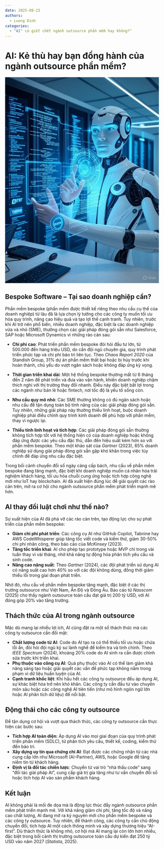```yaml
---
date: 2025-08-23
authors:
  - Luong Dinh
categories:
  - "AI" có giết chết ngành outsource phần mềm hay không?"
---
```


# AI: Kẻ thù hay bạn đồng hành của ngành outsource phần mềm?

![alt text](../img/Ai_giet_outsource.png)


## Bespoke Software – Tại sao doanh nghiệp cần?

Phần mềm bespoke (phần mềm được thiết kế riêng theo nhu cầu cụ thể của doanh nghiệp) từ lâu đã là lựa chọn lý tưởng cho các công ty muốn tối ưu hóa quy trình, nâng cao hiệu quả và tạo lợi thế cạnh tranh. Tuy nhiên, trước khi AI trở nên phổ biến, nhiều doanh nghiệp, đặc biệt là các doanh nghiệp vừa và nhỏ (SME), thường chọn các giải pháp đóng gói sẵn như Salesforce, SAP hoặc Microsoft Dynamics vì những rào cản sau:

- **Chi phí cao**: Phát triển phần mềm bespoke đòi hỏi đầu tư lớn, từ 500.000 đến hàng triệu USD, do cần đội ngũ chuyên gia, quy trình phát triển phức tạp và chi phí bảo trì liên tục. Theo *Chaos Report 2020* của Standish Group, 31% dự án phần mềm thất bại hoặc bị hủy trước khi hoàn thành, chủ yếu do vượt ngân sách hoặc không đáp ứng kỳ vọng.

- **Thời gian triển khai dài**: Một hệ thống bespoke thường mất từ 6 tháng đến 2 năm để phát triển và đưa vào vận hành, khiến doanh nghiệp chậm thích nghi với thị trường thay đổi nhanh. Điều này đặc biệt bất lợi trong các ngành như bán lẻ hoặc fintech, nơi tốc độ là yếu tố sống còn.

- **Nhu cầu quy mô nhỏ**: Các SME thường không có đủ ngân sách hoặc nhu cầu để tận dụng toàn bộ tính năng của các giải pháp đóng gói sẵn. Tuy nhiên, những giải pháp này thường thiếu linh hoạt, buộc doanh nghiệp phải điều chỉnh quy trình kinh doanh để phù hợp với phần mềm, thay vì ngược lại.

- **Thiếu tính linh hoạt và tích hợp**: Các giải pháp đóng gói sẵn thường không tích hợp tốt với hệ thống hiện có của doanh nghiệp hoặc không đáp ứng được các yêu cầu đặc thù, dẫn đến hiệu suất kém hơn so với phần mềm bespoke. Theo một khảo sát của *Gartner* (2023), 65% doanh nghiệp sử dụng giải pháp đóng gói sẵn gặp khó khăn trong việc tùy chỉnh để đáp ứng nhu cầu đặc biệt.

Trong bối cảnh chuyển đổi số ngày càng cấp bách, nhu cầu về phần mềm bespoke đang tăng mạnh, đặc biệt khi doanh nghiệp muốn cá nhân hóa trải nghiệm khách hàng, tối ưu hóa chuỗi cung ứng hoặc tích hợp công nghệ mới như IoT hay blockchain. AI đã xuất hiện đúng lúc để giải quyết các rào cản trên, mở ra cơ hội cho ngành outsource phần mềm phát triển mạnh mẽ hơn.

## AI thay đổi luật chơi như thế nào?

Sự xuất hiện của AI đã phá vỡ các rào cản trên, tạo động lực cho sự phát triển của phần mềm bespoke:

- **Giảm chi phí phát triển**: Các công cụ AI như GitHub Copilot, Tabnine hay AWS CodeWhisperer giúp tăng tốc viết code và kiểm thử, giảm 30-50% chi phí nhân công, theo báo cáo của *McKinsey* (2023).
- **Tăng tốc triển khai**: AI cho phép tạo prototype hoặc MVP chỉ trong vài tuần thay vì vài tháng, nhờ khả năng tự động hóa phân tích yêu cầu và sinh code.
- **Nâng cao năng suất**: Theo *Gartner* (2024), các đội phát triển sử dụng AI có năng suất cao hơn 40% so với các đội không dùng, đồng thời giảm thiểu lỗi trong giai đoạn phát triển.

Nhờ đó, nhu cầu về phần mềm bespoke tăng mạnh, đặc biệt ở các thị trường outsource như Việt Nam, Ấn Độ và Đông Âu. Báo cáo từ *Nasscom* (2025) cho thấy ngành outsource toàn cầu đạt giá trị 200 tỷ USD, với AI đóng góp 20% vào tăng trưởng.

## Thách thức của AI trong ngành outsource

Mặc dù mang lại nhiều lợi ích, AI cũng đặt ra một số thách thức mà các công ty outsource cần đối mặt:

- **Chất lượng code từ AI**: Code do AI tạo ra có thể thiếu tối ưu hoặc chứa lỗi ẩn, đòi hỏi đội ngũ kỹ sư lành nghề để kiểm tra và tinh chỉnh. Theo *IEEE Spectrum* (2024), khoảng 20% code do AI sinh ra cần được chỉnh sửa trước khi triển khai.
- **Phụ thuộc vào công cụ AI**: Quá phụ thuộc vào AI có thể làm giảm khả năng sáng tạo hoặc giải quyết các vấn đề phức tạp không nằm trong phạm vi dữ liệu huấn luyện của AI.
- **Cạnh tranh khốc liệt**: Khi hầu hết các công ty outsource đều áp dụng AI, sự khác biệt hóa trở nên khó khăn. Các công ty cần đầu tư vào chuyên môn sâu hoặc các công nghệ AI tiên tiến (như mô hình ngôn ngữ lớn hoặc AI phân tích dữ liệu) để nổi bật.

## Động thái cho các công ty outsource

Để tận dụng cơ hội và vượt qua thách thức, các công ty outsource cần thực hiện các bước sau:

- **Tích hợp AI toàn diện**: Áp dụng AI vào mọi giai đoạn của quy trình phát triển phần mềm (SDLC), từ phân tích yêu cầu, thiết kế, coding, kiểm thử đến bảo trì.
- **Xây dựng uy tín qua chứng chỉ AI**: Đạt được các chứng nhận từ các nhà cung cấp lớn như Microsoft (AI-Partner), AWS, hoặc Google để tăng niềm tin từ khách hàng.
- **Định vị là đối tác chiến lược**: Chuyển từ vai trò “nhà thầu code” sang “đối tác giải pháp AI”, cung cấp giá trị gia tăng như tư vấn chuyển đổi số hoặc tích hợp AI vào sản phẩm khách hàng.

## Kết luận

AI không phải là mối đe dọa mà là động lực thúc đẩy ngành outsource phần mềm phát triển mạnh mẽ. Với khả năng giảm chi phí, tăng tốc độ và nâng cao chất lượng, AI đang mở ra kỷ nguyên mới cho phần mềm bespoke và các công ty outsource. Tuy nhiên, để thành công, các công ty cần chủ động chuyển đổi, tích hợp AI một cách thông minh và xây dựng thương hiệu “AI-first”. Dù thách thức là không nhỏ, cơ hội mà AI mang lại còn lớn hơn nhiều, đặc biệt trong bối cảnh thị trường outsource toàn cầu dự kiến đạt 250 tỷ USD vào năm 2027 (*Statista*, 2025).